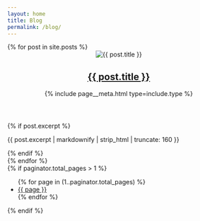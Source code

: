 ```yaml
---  
layout: home  
title: Blog  
permalink: /blog/  
---  
```

  
<section class="home-posts">  
{% for post in site.posts %}  
<article class="post-card">  
<header>  
<img src="{{ post.header.teaser }}" alt="{{ post.title }}">  
<h2><a href="{{ post.url }}">{{ post.title }}</a></h2>  
{% include page__meta.html type=include.type %}
</header>  
<div class="excerpt">  
{% if post.excerpt %}<p class="archive__item-excerpt" itemprop="description">{{ post.excerpt | markdownify | strip_html | truncate: 160 }}</p>{% endif %}
</div>  
</article>  
{% endfor %}  
</section>  
  
<div class="pagination">  
{% if paginator.total_pages > 1 %}  
<ul>  
{% for page in (1..paginator.total_pages) %}  
<li><a href="{{ site.baseurl }}/blog/page/{{ page }}">{{ page }}</a></li>  
{% endfor %}  
</ul>  
{% endif %}  
</div>  

